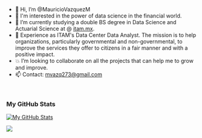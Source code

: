- 👋 Hi, I’m @MauricioVazquezM
- 👀 I'm interested in the power of data science in the financial world.
- 🌱 I’m currently studying a double BS degree in Data Science and Actuarial Science at @ [itam.mx](https://www.itam.mx).
- 💼 Experience as ITAM's Data Center Data Analyst. The mission is to help organizations, particularly governmental and non-governmental,
to improve the services they offer to citizens in a fair manner and with a positive impact.
- 💥 I’m looking to collaborate on all the projects that can help me to grow and improve. 
- 📫 Contact: mvazq273@gmail.com

<br>

### My GitHub Stats
[![My GitHub Stats](https://github-readme-stats.vercel.app/api?username=MauricioVazquezM&theme=dark&show_icons=true&count_private=true)](https://github.com/anuraghazra/github-readme-stats)

<a href="https://github.com/anuraghazra/github-readme-stats"><img align="center" src="https://github-readme-stats.vercel.app/api/top-langs/?username=mauriciovazquezm&layout=compact&theme=dark" /></a>

<br>
